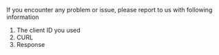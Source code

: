 If you encounter any problem or issue, please report to us with following information
1. The client ID you used
2. CURL
3. Response